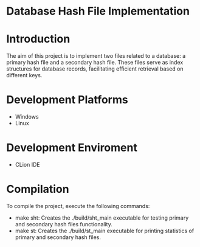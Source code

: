 # Database Hash File Implementation

# Introduction
The aim of this project is to implement two files related to a database: a primary hash file and a secondary hash file. These files serve as index structures for database records, facilitating efficient retrieval based on different keys.

# Development Platforms
- Windows
- Linux

# Development Enviroment
- CLion IDE

# Compilation
To compile the project, execute the following commands:

- make sht: Creates the ./build/sht_main executable for testing primary and secondary hash files functionality.
- make st: Creates the ./build/st_main executable for printing statistics of primary and secondary hash files.
